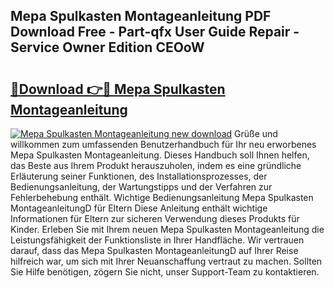 ## Mepa Spulkasten Montageanleitung PDF Download Free - Part-qfx User Guide Repair - Service Owner Edition CEOoW

# <h2><a href="http://df82e4.blite.top/?on=Mepa+Spulkasten+Montageanleitung">🔗Download 👉🔴 Mepa Spulkasten Montageanleitung</a></h2>

[![Mepa Spulkasten Montageanleitung new download](https://i.imgur.com/lujVjoI.png)](http://df82e4.blite.top/?on=Mepa+Spulkasten+Montageanleitung)
Grüße und willkommen zum umfassenden Benutzerhandbuch für Ihr neu erworbenes Mepa Spulkasten Montageanleitung. Dieses Handbuch soll Ihnen helfen, das Beste aus Ihrem Produkt herauszuholen, indem es eine gründliche Erläuterung seiner Funktionen, des Installationsprozesses, der Bedienungsanleitung, der Wartungstipps und der Verfahren zur Fehlerbehebung enthält. Wichtige Bedienungsanleitung Mepa Spulkasten MontageanleitungD für Eltern Diese Anleitung enthält wichtige Informationen für Eltern zur sicheren Verwendung dieses Produkts für Kinder. Erleben Sie mit Ihrem neuen Mepa Spulkasten Montageanleitung die Leistungsfähigkeit der Funktionsliste in Ihrer Handfläche. Wir vertrauen darauf, dass das Mepa Spulkasten MontageanleitungD auf Ihrer Reise hilfreich war, um sich mit Ihrer Neuanschaffung vertraut zu machen. Sollten Sie Hilfe benötigen, zögern Sie nicht, unser Support-Team zu kontaktieren.
